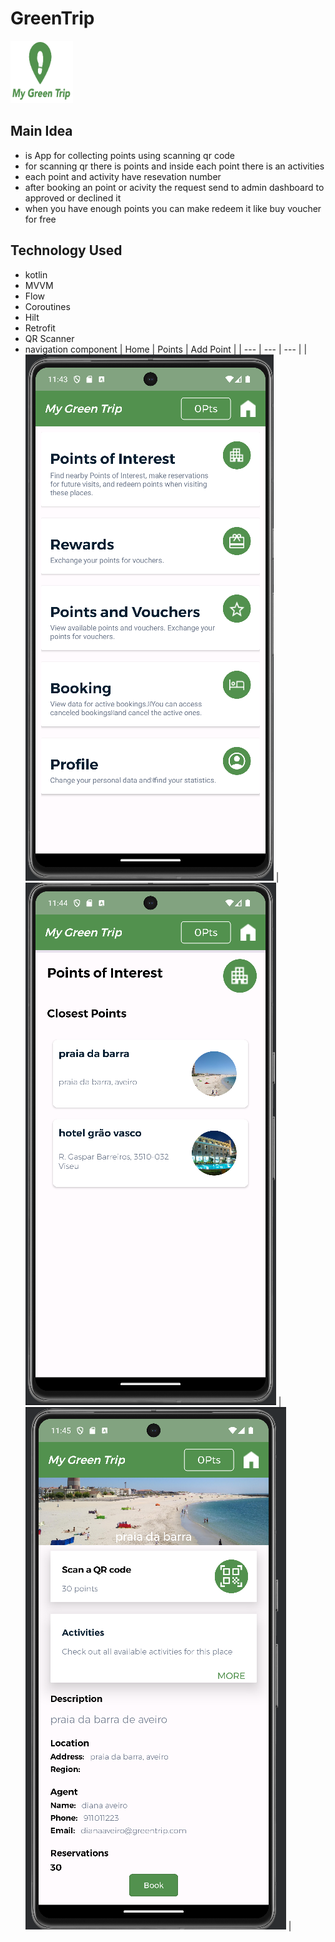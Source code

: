 # GreenTrip
<div>
  <img src="images/logo1.png" alt="Alt Text" width="100" height="100">
</div>

## Main Idea
- is App for collecting points using scanning qr code
- for scanning qr there is points and inside each point there is an activities
- each point and activity have resevation number 
- after booking an point or acivity the request send to admin dashboard to approved or declined it
- when you have enough points you can make redeem it like buy voucher for free
## Technology Used
- kotlin
- MVVM
- Flow
- Coroutines
- Hilt
- Retrofit
- QR Scanner
- navigation component
| Home | Points | Add Point |
| --- | --- | --- | 
| ![Home](images/screen1.png) | ![Points](images/screen2.png) | ![Add Point](images/screen3.png) |



